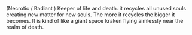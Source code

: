 (Necrotic / Radiant ) Keeper of life and death. it recycles all unused souls creating new matter for new souls. The more it recycles the bigger it becomes. It is kind of like a giant space kraken flying aimlessly near the realm of death.